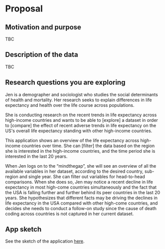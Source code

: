 # Proposal

## Motivation and purpose

TBC

## Description of the data

TBC

## Research questions you are exploring

Jen is a demographer and sociologist who studies the social determinants of health and mortality. Her research seeks to explain differences in life expectancy and health over the life course across populations.

She is conducting research on the recent trends in life expectancy across high-income countries and wants to be able to [explore] a dataset in order to [compare] the effect of recent adverse trends in life expectancy on the US's overall life expectancy standing with other high-income countries.

This application shows an overview of the life expectancy across high-income countries over time. She can [filter] the data based on the region she is interested in the high-income countries, and the time period she is interested in the last 20 years.

When Jen logs on to the “mindthegap”, she will see an overview of all the available variables in her dataset, according to the desired country, sub-region and single year. She can filter out variables for head-to-head comparisons. When she does so, Jen may notice a recent decline in life expectancy in most high-come countries simultaneously and the fact that the USA is falling further and further behind its peer countries in the last 20 years. She hypothesizes that different facts may be driving the declines in life expectancy in the USA compared with other high-come countries, and decides she needs to conduct a follow-on study since the cause of death coding across countries is not captured in her current dataset.

## App sketch

See the sketch of the application [here](https://github.com/UBC-MDS/mindthegap/blob/main/img/dashboard-sketch.pdf).